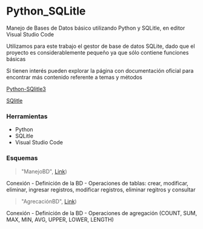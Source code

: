 # Python_SQLitle
Manejo de Bases de Datos básico utilizando Python y SQLitle, en editor Visual Studio Code

Utilizamos para este trabajo el gestor de base de datos SQLite, dado que el proyecto es considerablemente pequeño ya que sólo contiene funciones básicas

Si tienen interés pueden explorar la página con documentación oficial para encontrar más contenido referente a temas y métodos

[Python-SQlitle3](https://docs.python.org/es/3/library/sqlite3.html)

[SQlitle](https://www.sqlite.org/whentouse.html)

### Herramientas
- Python
- SQLitle
- Visual Studio Code

### Esquemas
> "ManejoBD", [Link]([https://github.com/noemack/Python_SQLitle/blob/main/ManejoBD.py))

Conexión - Definición de la BD - Operaciones de tablas: crear, modificar, eliminar, ingresar registros, modificar registros, eliminar regitros y consultar


> "AgrecaciónBD", [Link](https://github.com/noemack/Python_SQLitle/blob/main/AgregacionBD.py))

Conexión - Definición de la BD - Operaciones de agregación (COUNT, SUM, MAX, MIN, AVG, UPPER, LOWER, LENGTH)
